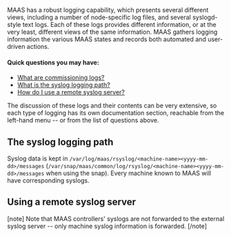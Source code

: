MAAS has a robust logging capability, which presents several different views, including a number of node-specific log files, and several syslogd-style text logs.  Each of these logs provides different information, or at the very least, different views of the same information.  MAAS gathers logging information the various MAAS states and records both automated and user-driven actions.

#### Quick questions you may have:

* [What are commissioning logs?](/t/commissioning-logs/1478)
* [What is the syslog logging path?](/t/maas-logging/1468#heading--path)
* [How do I use a remote syslog server?](/t/maas-logging/1468#heading--using-a-remote-syslog-server)
<!-- * [What are test logs?](=/test-logs/1479)
* [What are machine logs?](=/machine-logs/1480)
* [What are event logs?](=/event-logs/1481) -->
<!-- * [What is the maas.log file?](=/the-maas-log-file/1482)
* [What is the rackd.log file?](=/the-rackd-log-file/1483)
* [What is the regiond.log file?](=/the-regiond-log-file/1484)
* [What is the HTTP access log file?](=/the-http-access-log-file/1485)
* [What is the HTTP error log file?](=/the-http-error-log-file/1486)
* [What are the proxy log files?](=/the-proxy-log-files/1487)
* [What are the MAAS rsyslog files?](=/the-maas-rsyslog-files/1488) -->

The discussion of these logs and their contents can be very extensive, so each type of logging has its own documentation section, reachable from the left-hand menu -- or from the list of questions above.

<h2 id="heading--path">The syslog logging path</h2>

Syslog data is kept in `/var/log/maas/rsyslog/<machine-name><yyyy-mm-dd>/messages` (`/var/snap/maas/common/log/rsyslog/<machine-name><yyyy-mm-dd>/messages` when using the snap). Every machine known to MAAS will have corresponding syslogs.

<h2 id="heading--using-a-remote-syslog-server">Using a remote syslog server</h2>

<!-- vanilla
To add a remote syslog server, click the Settings tab and then click the Network services tab. Scroll down to the Syslog section, where you can add a syslog URL or IP:

![remote_syslog](images/e139d4e9-installconfig-syslog__2.6-remote-syslog.png)

Click the Save button to save your changes.

### ADD SUITABLE MATERIAL FROM [MAAS CLI](/t/cli-advanced-tasks/793#heading--add-or-update-a-remote-syslog-server).

 vanilla -->

<!-- ui
To add a remote syslog server, click the Settings tab and then click the Network services tab. Scroll down to the Syslog section, where you can add a syslog URL or IP:

![remote_syslog](images/e139d4e9-installconfig-syslog__2.6-remote-syslog.png)

Click the Save button to save your changes.
 ui -->

<!-- cli
### ADD SUITABLE MATERIAL FROM [MAAS CLI](/t/cli-advanced-tasks/793#heading--add-or-update-a-remote-syslog-server).
 cli -->

[note]
Note that MAAS controllers' syslogs are not forwarded to the external syslog server -- only machine syslog information is forwarded.
[/note]

